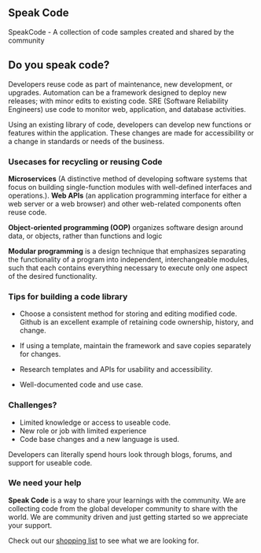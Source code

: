 ## **Speak Code**
SpeakCode - A collection of code samples created and shared by the community

## **Do you speak code?**

Developers reuse code as part of maintenance, new development, or upgrades. Automation can be a framework designed to deploy new releases; with minor edits to existing code.  SRE (Software Reliability Engineers) use code to monitor web, application, and database activities. 

Using an existing library of code, developers can develop new functions or features within the application. These changes are made for accessibility or a change in standards or needs of the business.

### **Usecases for recycling or reusing Code**

**Microservices** (A distinctive method of developing software systems that focus on building single-function modules with well-defined interfaces and operations.). **Web APIs** (an application programming interface for either a web server or a web browser) and other web-related components often reuse code.

 **Object-oriented programming (OOP)** organizes software design around data, or objects, rather than functions and logic

**Modular programming**  is a design technique that emphasizes separating the functionality of a program into independent, interchangeable modules, such that each contains everything necessary to execute only one aspect of the desired functionality.

### **Tips for building a code library**

* Choose a consistent method for storing and editing modified code. Github is an excellent example of retaining code ownership, history, and change.

* If using a template, maintain the framework and save copies separately for changes. 

* Research templates and APIs for usability and accessibility.

* Well-documented code and use case.

### **Challenges?**

* Limited knowledge or access to useable code.
* New role or job with limited experience
* Code base changes and a new language is used.

Developers can literally spend hours look through blogs, forums, and support for useable code.

### **We need your help**

**Speak Code** is a way to share your learnings with the community. We are collecting code from the global developer community to share with the world. We are community driven and just getting started so we appreciate your support. 

Check out our [shopping list](shopping-list.md) to see what we are looking for. 


